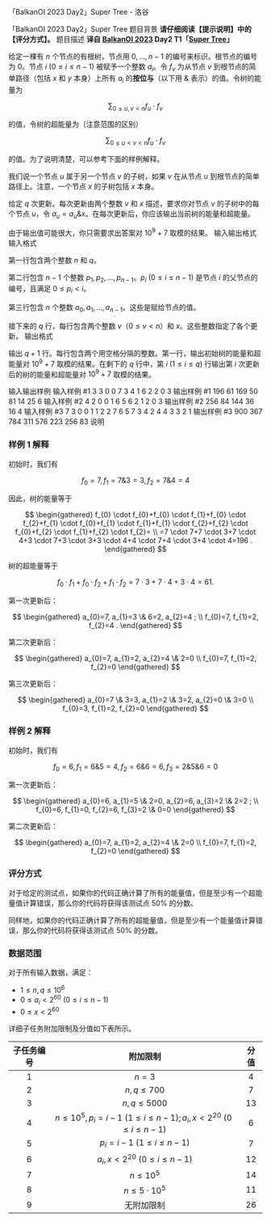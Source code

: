 



「BalkanOI 2023 Day2」Super Tree - 洛谷














「BalkanOI 2023 Day2」Super Tree
题目背景
**请仔细阅读【提示说明】中的【评分方式】。**
题目描述
**译自 [BalkanOI 2023](https://boi2023.zotks.si) Day2 T1「[Super Tree](https://boi2023.zotks.si/wp-content/uploads/day_2/d2_tree/en.pdf)」**

给定一棵有 $n$ 个节点的有根树，节点用 $0, \ldots, n-1$ 的编号来标识。根节点的编号为 $0$。节点 $i\ (0\leq i\leq n-1)$ 被赋予一个整数 $a_{i}$。令 $f_{v}$ 为从节点 $v$ 到根节点的简单路径（包括 $x$ 和 $y$ 本身）上所有 $a_{i}$ 的**按位与**（以下用 $\&$ 表示）的值。令树的能量为

$$
\sum_{0 \leq u, v<n} f_{u} \cdot f_{v}
$$

的值，令树的超能量为（注意范围的区别）

$$
\sum_{0 \leq u<v<n} f_{u} \cdot f_{v}
$$

的值。为了说明清楚，可以参考下面的样例解释。

我们说一个节点 $u$ 属于另一个节点 $v$ 的子树，如果 $v$ 在从节点 $u$ 到根节点的简单路径上。注意，一个节点 $x$ 的子树包括 $x$ 本身。

给定 $q$ 次更新。每次更新由两个整数 $v$ 和 $x$ 描述，要求你对节点 $v$ 的子树中的每个节点 $u$，令 $a_{u}=a_{u} \& x$。在每次更新后，你应该输出当前树的能量和超能量。

由于输出值可能很大，你只需要求出答案对 $10^{9}+7$ 取模的结果。
输入输出格式
输入格式

第一行包含两个整数 $n$ 和 $q$。

第二行包含 $n-1$ 个整数 $p_{1}, p_{2}, \ldots, p_{n-1}$。$p_{i}\ (0\leq i\leq n-1)$ 是节点 $i$ 的父节点的编号，且满足 $0 \leq p_{i}<i$。

第三行包含 $n$ 个整数 $a_{0}, a_{1}, \ldots, a_{n-1}$。这些是赋给节点的值。

接下来的 $q$ 行，每行包含两个整数 $v$（$0 \leq v<n$）和 $x$。这些整数指定了各个更新。
输出格式

输出 $q+1$ 行。每行包含两个用空格分隔的整数。第一行，输出初始树的能量和超能量对 $10^{9}+7$ 取模的结果。在剩下的 $q$ 行中，第 $i\ (1\leq i\leq q)$ 行输出第 $i$ 次更新后的树的能量和超能量对 $10^{9}+7$ 取模的结果。


输入输出样例
输入样例 #1
3 3
0 0
7 3 4
1 6
2 2
0 3
输出样例 #1
196 61
169 50
81 14
25 6
输入样例 #2
4 2
0 0 1
6 5 6 2
1 2
0 3
输出样例 #2
256 84
144 36
16 4
输入样例 #3
7 3
0 0 1 1 2 2
7 6 5 7 3 4 2
4 4
3 3
2 1
输出样例 #3
900 367
784 311
576 223
256 83
说明
### 样例 1 解释

初始时，我们有

$$
f_{0}=7, f_{1}=7 \& 3=3, f_{2}=7 \& 4=4
$$

因此，树的能量等于

$$
\begin{gathered}
f_{0} \cdot f_{0}+f_{0} \cdot f_{1}+f_{0} \cdot f_{2}+f_{1} \cdot f_{0}+f_{1} \cdot f_{1}+f_{1} \cdot f_{2}+f_{2} \cdot f_{0}+f_{2} \cdot f_{1}+f_{2} \cdot f_{2}= \\
=7 \cdot 7+7 \cdot 3+7 \cdot 4+3 \cdot 7+3 \cdot 3+3 \cdot 4+4 \cdot 7+4 \cdot 3+4 \cdot 4=196 .
\end{gathered}
$$

树的超能量等于

$$
f_{0} \cdot f_{1}+f_{0} \cdot f_{2}+f_{1} \cdot f_{2}=7 \cdot 3+7 \cdot 4+3 \cdot 4=61 \text {. }
$$

第一次更新后：

$$
\begin{gathered}
a_{0}=7, a_{1}=3 \& 6=2, a_{2}=4 ; \\
f_{0}=7, f_{1}=2, f_{2}=4 .
\end{gathered}
$$

第二次更新后：

$$
\begin{gathered}
a_{0}=7, a_{1}=2, a_{2}=4 \& 2=0 \\
f_{0}=7, f_{1}=2, f_{2}=0
\end{gathered}
$$

第三次更新后：

$$
\begin{gathered}
a_{0}=7 \& 3=3, a_{1}=2 \& 3=2, a_{2}=0 \& 3=0 \\
f_{0}=3, f_{1}=2, f_{2}=0
\end{gathered}
$$

### 样例 2 解释

初始时，我们有

$$
f_{0}=6, f_{1}=6 \& 5=4, f_{2}=6 \& 6=6, f_{3}=2 \& 5 \& 6=0
$$

第一次更新后：

$$
\begin{gathered}
a_{0}=6, a_{1}=5 \& 2=0, a_{2}=6, a_{3}=2 \& 2=2 ; \\
f_{0}=6, f_{1}=0, f_{2}=6, f_{3}=2 \& 0=0
\end{gathered}
$$

第二次更新后：

$$
\begin{gathered}
a_{0}=7, a_{1}=2, a_{2}=4 \& 2=0 \\
f_{0}=7, f_{1}=2, f_{2}=0
\end{gathered}
$$

### 评分方式

对于给定的测试点，如果你的代码正确计算了所有的能量值，但是至少有一个超能量值计算错误，那么你的代码将获得该测试点 $50 \%$ 的分数。

同样地，如果你的代码正确计算了所有的超能量值，但是至少有一个能量值计算错误，那么你的代码将获得该测试点 $50 \%$ 的分数。

### 数据范围

对于所有输入数据，满足：

- $1 \leq n, q \leq 10^{6}$
- $0 \leq a_{i}<2^{60}\ (0\leq i\leq n-1)$
- $0 \leq x<2^{60}$

详细子任务附加限制及分值如下表所示。

| 子任务编号 |  附加限制  | 分值 |
| :--: | :--: | :--: |
| $1$ | $n=3$ | $4$ |
| $2$ | $n, q \leq 700$ | $7$ |
| $3$ | $n, q \leq 5000$ | $13$ |
| $4$ | $n \leq 10^{5}, p_{i}=i-1\ (1\leq i\leq n-1);a_{i}, x<2^{20}\ (0\leq i\leq n-1)$ | $6$ |
| $5$ | $p_{i}=i-1\ (1\leq i\leq n-1)$ | $7$ |
| $6$ | $a_{i}, x<2^{20}\ (0\leq i\leq n-1)$ | $12$ |
| $7$ | $n \leq 10^{5}$ | $14$ |
| $8$ | $n \leq 5 \cdot 10^{5}$ | $11$ |
| $9$ | 无附加限制 | $26$ |






